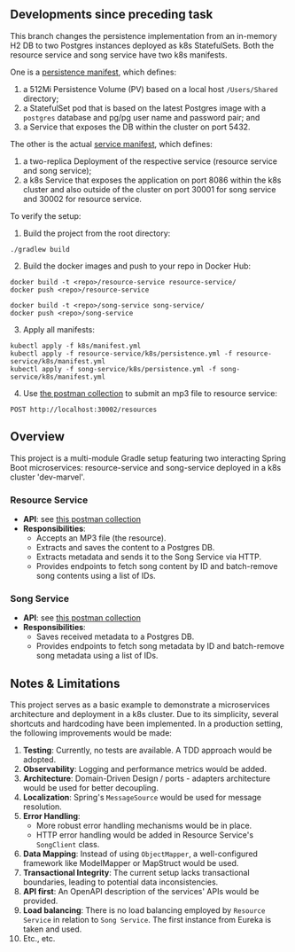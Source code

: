 ## Developments since preceding task

This branch changes the persistence implementation from an in-memory H2 DB to two Postgres instances deployed as k8s
StatefulSets. Both the resource service and song service have two k8s manifests.

One is a [persistence manifest](resource-service/k8s/persistence.yml), which defines:
1) a 512Mi Persistence Volume (PV) based on a local host `/Users/Shared` directory;
2) a StatefulSet pod that is based on the latest Postgres image with a `postgres` database and pg/pg user name and
   password pair; and
3) a Service that exposes the DB within the cluster on port 5432.

The other is the actual [service manifest](resource-service/k8s/manifest.yml), which defines:
1) a two-replica Deployment of the respective service (resource service and song service);
2) a k8s Service that exposes the application on port 8086 within the k8s cluster and also outside of the cluster on 
   port 30001 for song service and 30002 for resource service. 
 
To verify the setup:
1. Build the project from the root directory:
```shell
./gradlew build
```
2. Build the docker images and push to your repo in Docker Hub:
```shell
docker build -t <repo>/resource-service resource-service/
docker push <repo>/resource-service

docker build -t <repo>/song-service song-service/
docker push <repo>/song-service
```
3. Apply all manifests:
```shell
kubectl apply -f k8s/manifest.yml
kubectl apply -f resource-service/k8s/persistence.yml -f resource-service/k8s/manifest.yml
kubectl apply -f song-service/k8s/persistence.yml -f song-service/k8s/manifest.yml
```

4. Use [the postman collection](k8s-overview.postman_collection.json) to submit an mp3 file to resource service:
```shell
POST http://localhost:30002/resources
```

## Overview

This project is a multi-module Gradle setup featuring two interacting Spring Boot microservices: resource-service
and song-service deployed in a k8s cluster 'dev-marvel'.

### Resource Service

- **API**: see [this postman collection](k8s-overview.postman_collection.json)
- **Responsibilities**:
    - Accepts an MP3 file (the resource).
    - Extracts and saves the content to a Postgres DB.
    - Extracts metadata and sends it to the Song Service via HTTP.
    - Provides endpoints to fetch song content by ID and batch-remove song contents using a list of IDs.

### Song Service

- **API**: see [this postman collection](k8s-overview.postman_collection.json)
- **Responsibilities**:
    - Saves received metadata to a Postgres DB.
    - Provides endpoints to fetch song metadata by ID and batch-remove song metadata using a list of IDs.

## Notes & Limitations

This project serves as a basic example to demonstrate a microservices architecture and deployment in a k8s cluster. 
Due to its simplicity, several shortcuts and hardcoding have been implemented. In a production setting, the 
following improvements would be made:

1. **Testing**: Currently, no tests are available. A TDD approach would be adopted.
2. **Observability**: Logging and performance metrics would be added.
3. **Architecture**: Domain-Driven Design / ports - adapters architecture would be used for better decoupling.
4. **Localization**: Spring's `MessageSource` would be used for message resolution.
5. **Error Handling**:
    - More robust error handling mechanisms would be in place.
    - HTTP error handling would be added in Resource Service's `SongClient` class.
6. **Data Mapping**: Instead of using `ObjectMapper`, a well-configured framework like ModelMapper or MapStruct would be
   used.
7. **Transactional Integrity**: The current setup lacks transactional boundaries, leading to potential data
   inconsistencies.
8. **API first**: An OpenAPI description of the services' APIs would be provided.
9. **Load balancing**: There is no load balancing employed by `Resource Service` in relation to `Song Service`. The
   first instance from Eureka is taken and used.
10. Etc., etc.
